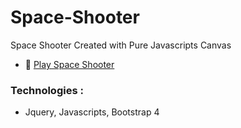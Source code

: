 # Space-Shooter
Space Shooter Created with Pure Javascripts Canvas

- 🔭 [Play Space Shooter](https://yudas1337.github.io/Space-Shooter/)

### Technologies :
<ul>
<li>Jquery, Javascripts, Bootstrap 4</li>
</ul>

